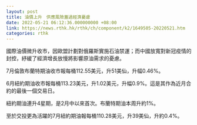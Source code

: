 ```yaml
---
layout: post
title: 油價上升　供應風險蓋過經濟憂慮
date: 2022-05-21 06:12:36.000000000 +08:00
link: https://news.rthk.hk/rthk/ch/component/k2/1649505-20220521.htm
categories: rthk
---
```


國際油價微升收市，因歐盟計劃對俄羅斯實施石油禁運；而中國放寬對新冠疫情的封控，紓緩了經濟增長放慢將影響原油需求的憂慮。

7月倫敦布蘭特期油收市報每桶112.55美元，升51美仙，升幅0.46%。

6月紐約期油收市報每桶113.23美元，升1.02美元，升幅0.9%。這是其作為近月合約的最後一個交易日。

紐約期油連升4星期，是2月中以來首次。布蘭特期油本周升約1%。

至於交投更為活躍的7月紐約期油報每桶110.28美元，升39美仙，升約0.4%。
